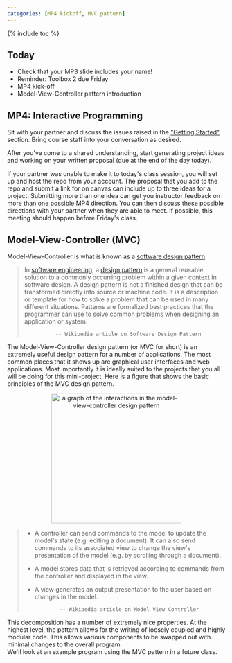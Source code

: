```yaml
---
categories: [MP4 kickoff, MVC pattern]
---
```


{% include toc %}

## Today

* Check that your MP3 slide includes your name!
* Reminder: Toolbox 2 due Friday
* MP4 kick-off
* Model-View-Controller pattern introduction


## MP4: Interactive Programming

Sit with your partner and discuss the issues raised in the ["Getting Started"](/assignments/mini-project-4-interactive-visualization#getting-started) section. 
Bring course staff into your conversation as desired.

After you've come to a shared understanding, start generating project ideas and working on your written proposal (due at the end of the day today).

If your partner was unable to make it to today's class session, you will set up and host the repo from your account.
The proposal that you add to the repo and submit a link for on canvas can include up to three ideas for a project. Submitting more than one idea can get you instructor feedback on more than one possible MP4 direction. You can then discuss these possible directions with your partner when they are able to meet. If possible, this meeting should happen before Friday's class.


## Model-View-Controller (MVC)
Model-View-Controller is what is known as a [software design pattern](https://en.wikipedia.org/wiki/Software_design_pattern).

> In [software engineering](https://en.wikipedia.org/wiki/Software_engineering), a [design pattern](https://en.wikipedia.org/wiki/Design_pattern) is a general reusable solution to a commonly occurring problem within a given context in software design. A design pattern is not a finished design that can be transformed directly into source or machine code. It is a description or template for how to solve a problem that can be used in many different situations. Patterns are formalized best practices that the programmer can use to solve common problems when designing an application or system.
>
>               -- Wikipedia article on Software Design Pattern

The Model-View-Controller design pattern (or MVC for short) is an extremely useful design pattern for a number of applications.  The most common places that it shows up are graphical user interfaces and web applications.  Most importantly it is ideally suited to the projects that you all will be doing for this mini-project.  Here is a figure that shows the basic principles of the MVC design pattern.

<p align="center">
<img src="https://upload.wikimedia.org/wikipedia/commons/thumb/a/a0/MVC-Process.svg/500px-MVC-Process.svg.png" width="300" alt="a graph of the interactions in the model-view-controller design pattern"/></p>

> * A controller can send commands to the model to update the model's state (e.g. editing a document). It can also send commands to its associated view to change the view's presentation of the model (e.g. by scrolling through a document).
> * A model stores data that is retrieved according to commands from the controller and displayed in the view.
> * A view generates an output presentation to the user based on changes in the model.
>
>               -- Wikipedia article on Model View Controller

This decomposition has a number of extremely nice properties.  At the highest level, the pattern allows for the writing of loosely coupled and highly modular code.  This allows various components to be swapped out with minimal changes to the overall program.  
We'll look at an example program using the MVC pattern in a future class.

